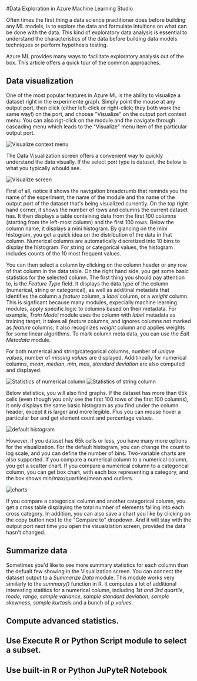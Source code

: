 #Data Exploration in Azure Machine Learning Studio

Often times the first thing a data science practitioner does before building any ML models, is to explore the data and formulate intuitions on what can be done with the data. This kind of exploratory data analysis is essential to understand the characteristics of the data before building data models techniques or perform hypothesis testing.

Azure ML provides many ways to facilitate exploratory analysis out of the box. This article offers a quick tour of the common approaches. 

## Data visualization

One of the most popular features in Azure ML is the ability to visualize a dataset right in the experimente graph. Simply point the mouse at any output port, then click (either left-click or right-click; they both work the same way!) on the port, and choose "Visualize" on the output port context menu. You can also rigt-click on the module and the navigate through cascading menu which leads to the "Visualize" menu item of the particular output port. 

![Visualize context menu](http://test.com)

The Data Visualization screen offers a convenient way to quickly understand the data visually. If the select port type is dataset, the below is what you typically whould see.

![Visualize screen](http://test.com)

First of all, notice it shows the navigation breadcrumb that reminds you the name of the experiment, the name of the module and the name of the output port of the dataset that's being visualized currently. On the top right hand corner, it shows the number of rows and columns the current dataset has. It then displays a table containing data from the first 100 columns (starting from the left-most column) and the first 100 rows. Below the column name, it displays a mini histogram. By glancing on the mini histogram, you get a quick idea on the distribution of the data in that column. Numerical columns are automatically discretized into 10 bins to display the histogram. For string or categorical values, the histogram includes counts of the 10 most frequent values.

You can then select a column by clicking on the column header or any row of that column in the data table. On the right hand side, you get some basic statistics for the selected column. The first thing you should pay attention to, is the _Feature Type_ field. It displays the data type of the column (numerical, string or categorical), as well as additinal metadata that identifies the column a _feature_ column, a _label_ column, or a _weight_ column. This is signficant because many modules, expecially machine learning modules, apply specific logic to columns based on their metadata. For example, _Train Model_ module uses the column with _label_ metadata as training target; it takes all _feature_ columns, and ignores columns not marked as _feature_ columns; it also recognizes _weight_ column and applies weights for some linear algorithms. To mark column meta data, you can use the _Edit Metadata_ module.

For both numerical and string/categorical columns, number of _unique values_, number of _missing values_ are displayed. Additinoally for numerical columns, _mean_, _median_, _min_, _max_, _standard deviation_ are also computed and displayed.

![Statistics of numerical column](http://test.com)
![Statistics of string column](http://test.com)

Below statistics, you will also find graphs. If the dataset has more than 65k cells (even though you only see the first 100 rows of the first 100 columns), it only displays the same basic histogram as you find under the column header, except it is larger and more legible. Plus you can mouse hover a particular bar and get element count and percentage values. 

![default histogram](http://test.com)

However, if you dataset has 65k cells or less, you have many more options for the visualization. For the default histogram, you can change the count to log scale, and you can define the number of bins. Two-variable charts are also supported. If you compare a numerical column to a numerical column, you get a scatter chart. If you compare a numerical column to a categorical column, you can get box chart, with each box representing a category, and the box shows min/max/quartiles/mean and outliers. 

![charts](http://test.com)

If you compare a categorical column and another categorical column, you get a cross table displaying the total number of elements falling into each cross category. In addition, you can also save a chart you like by clicking on the copy button next to the "Compare to" dropdown. And it will stay with the output port next time you open the visualziation screen, provided the data hasn't changed.

## Summarize data
Sometimes you'd like to see more summary statistics for each column than the defualt few showing in the Visualization screen. You can connect the dataset output to a _Summarize Data_ module. This module works very similarly to the _summary()_ function in R. It computes a lot of additional interesting statitics for a numerical column, including _1st and 3rd quartile_, _mode_, _range_, _sample variance_, _sample standard deviation_, _sample skewness_, _sample kurtosis_ and a bunch of _p values_.


## Compute advanced statistics.

## Use Execute R or Python Script module to select a subset. 

## Use built-in R or Python JuPyteR Notebook  
